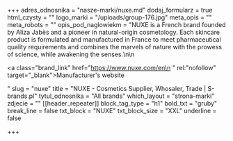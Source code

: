 +++
adres_odnosnika = "nasze-marki/nuxe.md"
dodaj_formularz = true
html_czysty = ""
logo_marki = "/uploads/group-176.jpg"
meta_opis = ""
meta_robots = ""
opis_pod_naglowiekm = "NUXE is a French brand founded by Aliza Jabès and a pioneer in natural-origin cosmetology. Each skincare product is formulated and manufactured in France to meet pharmaceutical quality requirements and combines the marvels of nature with the prowess of science, while awakening the senses.\n\n    <p><a class=\"brand_link\" href=\"https://www.nuxe.com/en\n    \" rel:\"nofollow\" target=\"_blank\">Manufacturer's website</a></p>"
slug = "nuxe"
title = "NUXE - Cosmetics Supplier, Whosaler, Trade | S-brands.pl"
tytul_odnosnika = "All brands"
which_layout = "strona-marki"
zdjecie = ""
[[header_repeater]]
block_tag_type = "h1"
bold_txt = "gruby"
break_line = false
txt_block = "NUXE"
txt_block_size = "XXL"
underline = false

+++
